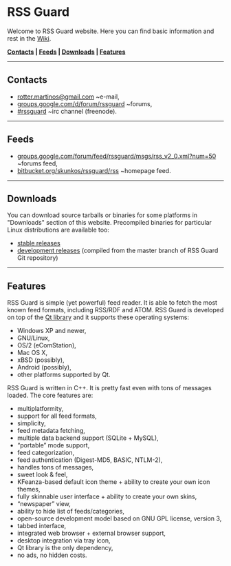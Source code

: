 RSS Guard
=========
Welcome to RSS Guard website. Here you can find basic information and rest in the [Wiki](https://bitbucket.org/skunkos/rssguard/wiki/Home).

**[Contacts](#markdown-header-contacts) | [Feeds](#markdown-header-feeds) | [Downloads](#markdown-header-downloads) | [Features](#markdown-header-features)**
- - -
Contacts
--------
* [rotter.martinos@gmail.com](mailto:rotter.martinos@gmail.com) ~e-mail,
* [groups.google.com/d/forum/rssguard](https://groups.google.com/d/forum/rssguard) ~forums,
* [#rssguard](http://webchat.freenode.net/?channels=#rssguard) ~irc channel (freenode).
- - -
Feeds
-----
* [groups.google.com/forum/feed/rssguard/msgs/rss_v2_0.xml?num=50](https://groups.google.com/forum/feed/rssguard/msgs/rss_v2_0.xml?num=50) ~forums feed,
* [bitbucket.org/skunkos/rssguard/rss](https://bitbucket.org/skunkos/rssguard/rss) ~homepage feed.
- - -
Downloads
---------
You can download source tarballs or binaries for some platforms in "Downloads" section of this website. Precompiled binaries for particular Linux distributions are available too:

* [stable releases](http://software.opensuse.org/download.html?project=home%3Askunkos&package=rssguard)
* [development releases](http://software.opensuse.org/download.html?project=home%3Askunkos&package=rssguard-git) (compiled from the master branch of RSS Guard Git repository)
- - -
Features
--------
RSS Guard is simple (yet powerful) feed reader. It is able to fetch the most known feed formats, including RSS/RDF and ATOM. RSS Guard is developed on top of the [Qt library](http://qt-project.org/) and it supports these operating systems:

* Windows XP and newer,
* GNU/Linux,
* OS/2 (eComStation),
* Mac OS X,
* xBSD (possibly),
* Android (possibly),
* other platforms supported by Qt.

RSS Guard is written in C++. It is pretty fast even with tons of messages loaded. The core features are:

* multiplatformity,
* support for all feed formats,
* simplicity,
* feed metadata fetching,
* multiple data backend support (SQLite + MySQL),
* “portable” mode support,
* feed categorization,
* feed authentication (Digest-MD5, BASIC, NTLM-2),
* handles tons of messages,
* sweet look & feel,
* KFeanza-based default icon theme + ability to create your own icon themes,
* fully skinnable user interface + ability to create your own skins,
* “newspaper” view,
* ability to hide list of feeds/categories,
* open-source development model based on GNU GPL license, version 3,
* tabbed interface,
* integrated web browser + external browser support,
* desktop integration via tray icon,
* Qt library is the only dependency,
* no ads, no hidden costs.